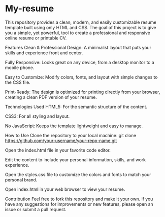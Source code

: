# My-resume
This repository provides a clean, modern, and easily customizable resume template built using only HTML and CSS. The goal of this project is to give you a simple, yet powerful, tool to create a professional and responsive online resume or printable CV.

Features
Clean & Professional Design: A minimalist layout that puts your skills and experience front and center.

Fully Responsive: Looks great on any device, from a desktop monitor to a mobile phone.

Easy to Customize: Modify colors, fonts, and layout with simple changes to the CSS file.

Print-Ready: The design is optimized for printing directly from your browser, creating a clean PDF version of your resume.

Technologies Used
HTML5: For the semantic structure of the content.

CSS3: For all styling and layout.

No JavaScript: Keeps the template lightweight and easy to manage.

How to Use
Clone the repository to your local machine:
git clone https://github.com/your-username/your-repo-name.git

Open the index.html file in your favorite code editor.

Edit the content to include your personal information, skills, and work experience.

Open the styles.css file to customize the colors and fonts to match your personal brand.

Open index.html in your web browser to view your resume.

Contribution
Feel free to fork this repository and make it your own. If you have any suggestions for improvements or new features, please open an issue or submit a pull request.

